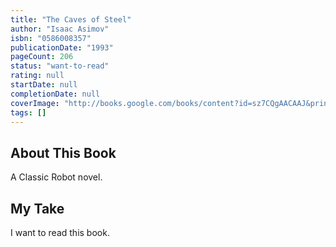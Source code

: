 ```yaml
---
title: "The Caves of Steel"
author: "Isaac Asimov"
isbn: "0586008357"
publicationDate: "1993"
pageCount: 206
status: "want-to-read"
rating: null
startDate: null
completionDate: null
coverImage: "http://books.google.com/books/content?id=sz7CQgAACAAJ&printsec=frontcover&img=1&zoom=1&source=gbs_api"
tags: []
---
```


## About This Book

A Classic Robot novel.

## My Take

I want to read this book.
